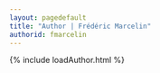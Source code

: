 ```yaml
---
layout: pagedefault
title: "Author | Frédéric Marcelin"
authorid: fmarcelin
---
```

{% include loadAuthor.html %}
